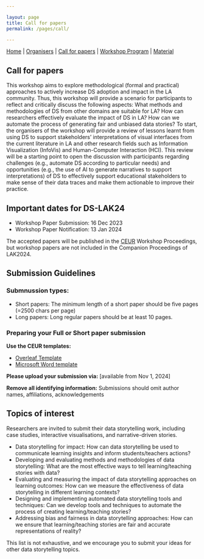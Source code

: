 ```yaml
---

layout: page
title: Call for papers
permalink: /pages/call/

---
```


[Home]({{site.baseurl}}/pages/index) | [Organisers]({{site.baseurl}}/pages/about) | [Call for papers]({{site.baseurl}}/pages/call) | [Workshop Program]({{site.baseurl}}/pages/program) | [Material]({{site.baseurl}}/pages/material)

## Call for papers

This workshop aims to explore methodological (formal and practical) approaches to actively increase DS adoption and impact in the LA community. Thus, this workshop will provide a scenario for 
participants to reflect and critically discuss the following aspects:  What methods and methodologies of DS from other domains are suitable for LA? How can researchers effectively evaluate the impact 
of DS in LA? How can we automate the process of generating fair and unbiased data stories? To start, the organisers of the workshop will provide a review of lessons learnt from using DS to support 
stakeholders’ interpretations of visual interfaces from the current literature in LA and other research fields such as Information Visualization (InfoVis) and Human-Computer Interaction (HCI). 
This review will be a starting point to open the discussion with participants regarding challenges (e.g., automate DS according to particular needs) and opportunities (e.g., the use of AI to generate 
narratives to support interpretations) of DS to effectively support educational stakeholders to make sense of their data traces and make them actionable to improve their practice. 

## Important dates for DS-LAK24

- Workshop Paper Submission: 16 Dec 2023
- Workshop Paper Notification: 13 Jan 2024

The accepted papers will be published in the [CEUR](https://ceur-ws.org/) Workshop Proceedings, but workshop papers are not included in the Companion Proceedings of LAK2024.

## Submission Guidelines

### Submnussion types:
- Short papers: The minimum length of a short paper should be five pages (=2500 chars per page)
- Long papers: Long regular papers should be at least 10  pages.

### Preparing your Full or Short paper submission

**Use the CEUR templates:**

- [Overleaf Template](https://www.overleaf.com/latex/templates/template-for-submissions-to-ceur-workshop-proceedings-ceur-ws-dot-org/wqyfdgftmcfw)
- [Microsoft Word template](/pages/CEUR-Template-1col.docx)  

**Please upload your submission via:** [available from Nov 1, 2024]

**Remove all identifying information:** Submissions should omit author names, affiliations, acknowledgements

## Topics of interest

Researchers are invited to submit their data storytelling work, including case studies, interactive visualisations, and narrative-driven stories.

- Data storytelling for impact: How can data storytelling be used to communicate learning insights and inform students/teachers actions?
- Developing and evaluating methods and methodologies of data storytelling: What are the most effective ways to tell learning/teaching stories with data?
- Evaluating and measuring the impact of data storytelling approaches on learning outcomes: How can we measure the effectiveness of data storytelling in different learning contexts?
- Designing and implementing automated data storytelling tools and techniques: Can we develop tools and techniques to automate the process of creating learning/teaching stories?
- Addressing bias and fairness in data storytelling approaches: How can we ensure that learning/teaching stories are fair and accurate representations of reality?

This list is not exhaustive, and we encourage you to submit your ideas for other data storytelling topics.
